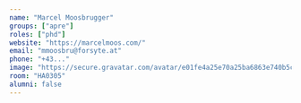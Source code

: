 ```yaml
---
name: "Marcel Moosbrugger"
groups: ["apre"]
roles: ["phd"]
website: "https://marcelmoos.com/"
email: "mmoosbru@forsyte.at"
phone: "+43..."
image: "https://secure.gravatar.com/avatar/e01fe4a25e70a25ba6863e740b5ca237?size=400"
room: "HA0305"
alumni: false
---
```


<!--
Your custom content goes here.
-->